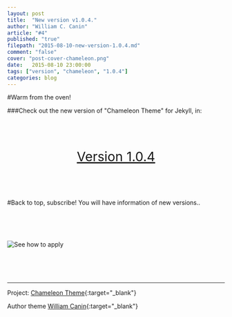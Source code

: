 ```yaml
---
layout: post
title:  "New version v1.0.4."
author: "William C. Canin"
article: "#4"
published: "true"
filepath: "2015-08-10-new-version-1.0.4.md"
comment: "false"
cover: "post-cover-chameleon.png"
date:   2015-08-10 23:00:00
tags: ["version", "chameleon", "1.0.4"]
categories: blog
---
```

#Warm from the oven!

###Check out the new version of "Chameleon Theme" for Jekyll, in:

<div class="centered" style="text-align:center; margin: 80px 0px;">
    <a href="https://github.com/williamcanin/chameleon-theme-jekyll/releases/tag/v1.0.4" target="_blank" alt="Download of Chamelen Theme via Github" class="btn btn-primary btn-success" style="font-size: 30px;"><span class="fa fa-github"></span>
         Version 1.0.4
</a>
</div>

#Back to top, subscribe! You will have information of new versions..

<div class="centered" style="margin: 80px 0px;">
    <img class="img-responsive center-block" src="https://raw.githubusercontent.com/williamcanin/chameleon-theme-jekyll/master/assets/images/posts/rss-feed.png" alt="See how to apply">
</div>



-----

Project: [Chameleon Theme][ctj]{:target="_blank"}

Author theme [William Canin][Author]{:target="_blank"}

[ctj]: https://github.com/williamcanin/chameleon-theme-jekyll

[Author]: http://williamcanin.com